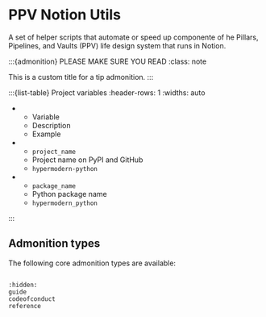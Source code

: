 

# PPV Notion Utils
A set of helper scripts that automate or speed up componente of he Pillars, Pipelines, and Vaults (PPV) life design system that runs in Notion.


:::{admonition} PLEASE MAKE SURE YOU READ
:class: note

This is a custom title for a tip admonition.
:::

:::{list-table} Project variables
:header-rows: 1
:widths: auto

- - Variable
  - Description
  - Example
- - `project_name`
  - Project name on PyPI and GitHub
  - `hypermodern-python`
- - `package_name`
  - Python package name
  - `hypermodern_python`

:::

## Admonition types

The following core admonition types are available:

```{myst-admonitions} attention, caution, danger, error, hint, important, note, seealso, tip, warning

```


```{toctree}
:hidden:
guide
codeofconduct
reference

```
